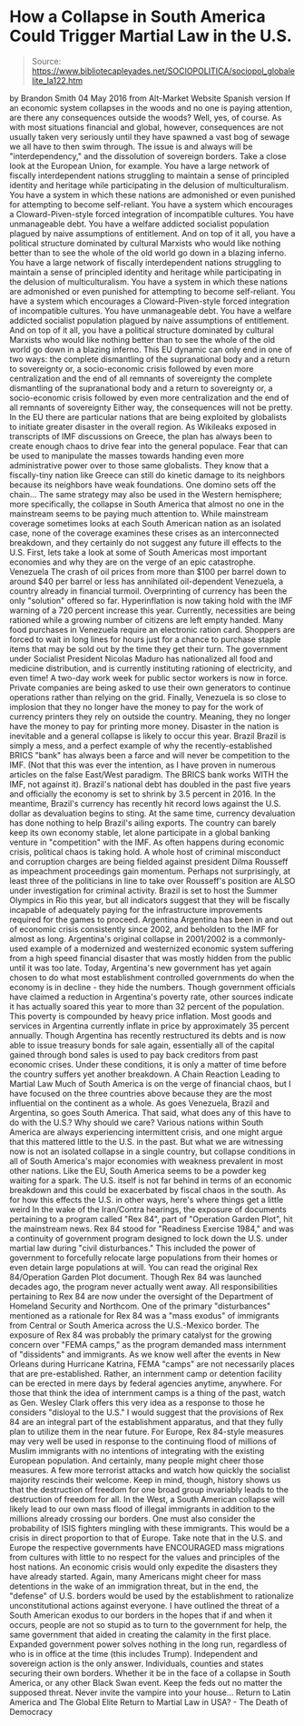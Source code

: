 # How a Collapse in South America Could Trigger Martial Law in the U.S.

> Source: https://www.bibliotecapleyades.net/SOCIOPOLITICA/sociopol_globalelite_la122.htm

by Brandon Smith 04 May 2016 from Alt-Market Website
Spanish version
If an economic system collapses in the woods and no one is paying attention, are there any consequences outside the woods? Well, yes, of course.
As with most situations financial and global, however, consequences are not usually taken very seriously until they have spawned a vast bog of sewage we all have to then swim through.
The issue is and always will be "interdependency," and the dissolution of sovereign borders.
Take a close look at the European Union, for example.
You have a large network of fiscally interdependent nations struggling to maintain a sense of principled identity and heritage while participating in the delusion of multiculturalism. You have a system in which these nations are admonished or even punished for attempting to become self-reliant. You have a system which encourages a Cloward-Piven-style forced integration of incompatible cultures. You have unmanageable debt. You have a welfare addicted socialist population plagued by naive assumptions of entitlement. And on top of it all, you have a political structure dominated by cultural Marxists who would like nothing better than to see the whole of the old world go down in a blazing inferno.
You have a large network of fiscally interdependent nations struggling to maintain a sense of principled identity and heritage while participating in the delusion of multiculturalism.
You have a system in which these nations are admonished or even punished for attempting to become self-reliant.
You have a system which encourages a Cloward-Piven-style forced integration of incompatible cultures.
You have unmanageable debt.
You have a welfare addicted socialist population plagued by naive assumptions of entitlement.
And on top of it all, you have a political structure dominated by cultural Marxists who would like nothing better than to see the whole of the old world go down in a blazing inferno.
This EU dynamic can only end in one of two ways:
the complete dismantling of the supranational body and a return to sovereignty or, a socio-economic crisis followed by even more centralization and the end of all remnants of sovereignty
the complete dismantling of the supranational body and a return to sovereignty
or, a socio-economic crisis followed by even more centralization and the end of all remnants of sovereignty
Either way, the consequences will not be pretty.
In the EU there are particular nations that are being exploited by globalists to initiate greater disaster in the overall region.
As Wikileaks exposed in transcripts of IMF discussions on Greece, the plan has always been to create enough chaos to drive fear into the general populace.
Fear that can be used to manipulate the masses towards handing even more administrative power over to those same globalists. They know that a fiscally-tiny nation like Greece can still do kinetic damage to its neighbors because its neighbors have weak foundations.
One domino sets off the chain...
The same strategy may also be used in the Western hemisphere; more specifically, the collapse in South America that almost no one in the mainstream seems to be paying much attention to.
While mainstream coverage sometimes looks at each South American nation as an isolated case, none of the coverage examines these crises as an interconnected breakdown, and they certainly do not suggest any future ill effects to the U.S.
First, lets take a look at some of South Americas most important economies and why they are on the verge of an epic catastrophe.
Venezuela
The crash of oil prices from more than $100 per barrel down to around $40 per barrel or less has annihilated oil-dependent Venezuela, a country already in financial turmoil.
Overprinting of currency has been the only "solution" offered so far. Hyperinflation is now taking hold with the IMF warning of a 720 percent increase this year.
Currently, necessities are being rationed while a growing number of citizens are left empty handed.
Many food purchases in Venezuela require an electronic ration card. Shoppers are forced to wait in long lines for hours just for a chance to purchase staple items that may be sold out by the time they get their turn.
The government under Socialist President Nicolas Maduro has nationalized all food and medicine distribution, and is currently instituting rationing of electricity, and even time! A two-day work week for public sector workers is now in force.
Private companies are being asked to use their own generators to continue operations rather than relying on the grid.
Finally, Venezuela is so close to implosion that they no longer have the money to pay for the work of currency printers they rely on outside the country. Meaning, they no longer have the money to pay for printing more money.
Disaster in the nation is inevitable and a general collapse is likely to occur this year.
Brazil
Brazil is simply a mess, and a perfect example of why the recently-established BRICS "bank" has always been a farce and will never be competition to the IMF.
(Not that this was ever the intention, as I have proven in numerous articles on the false East/West paradigm. The BRICS bank works WITH the IMF, not against it).
Brazil's national debt has doubled in the past five years and officially the economy is set to shrink by 3.5 percent in 2016.
In the meantime, Brazil's currency has recently hit record lows against the U.S. dollar as devaluation begins to sting. At the same time, currency devaluation has done nothing to help Brazil's ailing exports.
The country can barely keep its own economy stable, let alone participate in a global banking venture in "competition" with the IMF.
As often happens during economic crisis, political chaos is taking hold. A whole host of criminal misconduct and corruption charges are being fielded against president Dilma Rousseff as impeachment proceedings gain momentum.
Perhaps not surprisingly, at least three of the politicians in line to take over Rousseff's position are ALSO under investigation for criminal activity.
Brazil is set to host the Summer Olympics in Rio this year, but all indicators suggest that they will be fiscally incapable of adequately paying for the infrastructure improvements required for the games to proceed.
Argentina
Argentina has been in and out of economic crisis consistently since 2002, and beholden to the IMF for almost as long.
Argentina's original collapse in 2001/2002 is a commonly-used example of a modernized and westernized economic system suffering from a high speed financial disaster that was mostly hidden from the public until it was too late.
Today, Argentina's new government has yet again chosen to do what most establishment controlled governments do when the economy is in decline - they hide the numbers.
Though government officials have claimed a reduction in Argentina's poverty rate, other sources indicate it has actually soared this year to more than 32 percent of the population.
This poverty is compounded by heavy price inflation. Most goods and services in Argentina currently inflate in price by approximately 35 percent annually.
Though Argentina has recently restructured its debts and is now able to issue treasury bonds for sale again, essentially all of the capital gained through bond sales is used to pay back creditors from past economic crises.
Under these conditions, it is only a matter of time before the country suffers yet another breakdown.
A Chain Reaction Leading to Martial Law
Much of South America is on the verge of financial chaos, but I have focused on the three countries above because they are the most influential on the continent as a whole.
As goes Venezuela, Brazil and Argentina, so goes South America.
That said, what does any of this have to do with the U.S.? Why should we care?
Various nations within South America are always experiencing intermittent crisis, and one might argue that this mattered little to the U.S. in the past. But what we are witnessing now is not an isolated collapse in a single country, but collapse conditions in all of South America's major economies with weakness prevalent in most other nations.
Like the EU, South America seems to be a powder keg waiting for a spark.
The U.S. itself is not far behind in terms of an economic breakdown and this could be exacerbated by fiscal chaos in the south. As for how this effects the U.S. in other ways, here's where things get a little weird
In the wake of the Iran/Contra hearings, the exposure of documents pertaining to a program called "Rex 84", part of "Operation Garden Plot", hit the mainstream news.
Rex 84 stood for "Readiness Exercise 1984," and was a continuity of government program designed to lock down the U.S. under martial law during "civil disturbances."
This included the power of government to forcefully relocate large populations from their homes or even detain large populations at will. You can read the original Rex 84/Operation Garden Plot document.
Though Rex 84 was launched decades ago, the program never actually went away. All responsibilities pertaining to Rex 84 are now under the oversight of the Department of Homeland Security and Northcom.
One of the primary "disturbances" mentioned as a rationale for Rex 84 was a "mass exodus" of immigrants from Central or South America across the U.S.-Mexico border.
The exposure of Rex 84 was probably the primary catalyst for the growing concern over "FEMA camps," as the program demanded mass internment of "dissidents" and immigrants.
As we know well after the events in New Orleans during Hurricane Katrina, FEMA "camps" are not necessarily places that are pre-established. Rather, an internment camp or detention facility can be erected in mere days by federal agencies anytime, anywhere.
For those that think the idea of internment camps is a thing of the past, watch as Gen. Wesley Clark offers this very idea as a response to those he considers "disloyal to the U.S."
I would suggest that the provisions of Rex 84 are an integral part of the establishment apparatus, and that they fully plan to utilize them in the near future.
For Europe, Rex 84-style measures may very well be used in response to the continuing flood of millions of Muslim immigrants with no intentions of integrating with the existing European population. And certainly, many people might cheer those measures.
A few more terrorist attacks and watch how quickly the socialist majority rescinds their welcome. Keep in mind, though, history shows us that the destruction of freedom for one broad group invariably leads to the destruction of freedom for all.
In the West, a South American collapse will likely lead to our own mass flood of illegal immigrants in addition to the millions already crossing our borders. One must also consider the probability of ISIS fighters mingling with these immigrants. This would be a crisis in direct proportion to that of Europe.
Take note that in the U.S. and Europe the respective governments have ENCOURAGED mass migrations from cultures with little to no respect for the values and principles of the host nations.
An economic crisis would only expedite the disasters they have already started.
Again, many Americans might cheer for mass detentions in the wake of an immigration threat, but in the end, the "defense" of U.S. borders would be used by the establishment to rationalize unconstitutional actions against everyone.
I have outlined the threat of a South American exodus to our borders in the hopes that if and when it occurs, people are not so stupid as to turn to the government for help, the same government that aided in creating the calamity in the first place.
Expanded government power solves nothing in the long run, regardless of who is in office at the time (this includes Trump). Independent and sovereign action is the only answer. Individuals, counties and states securing their own borders.
Whether it be in the face of a collapse in South America, or any other Black Swan event. Keep the feds out no matter the supposed threat.
Never invite the vampire into your house...
Return to Latin America and The Global Elite
Return to Martial Law in USA? - The Death of Democracy
